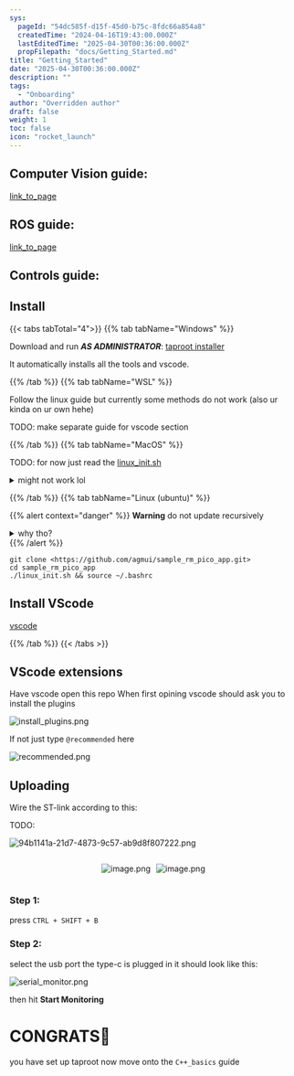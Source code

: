 ```yaml
---
sys:
  pageId: "54dc585f-d15f-45d0-b75c-8fdc66a854a8"
  createdTime: "2024-04-16T19:43:00.000Z"
  lastEditedTime: "2025-04-30T00:36:00.000Z"
  propFilepath: "docs/Getting_Started.md"
title: "Getting_Started"
date: "2025-04-30T00:36:00.000Z"
description: ""
tags:
  - "Onboarding"
author: "Overridden author"
draft: false
weight: 1
toc: false
icon: "rocket_launch"
---
```


## Computer Vision guide:

[link_to_page](86d45bc0-388b-4d26-8848-44f255f73d0e)

## ROS guide:

[link_to_page](3c76c1de-ec8f-46d6-8b0a-294005edc2d5)

## Controls guide:

## Install

{{< tabs tabTotal="4">}}
{{% tab tabName="Windows" %}}

Download and run _**AS ADMINISTRATOR**_: [taproot installer](https://github.com/Thornbots/TeachingFreshies/releases/tag/1.0)

It automatically installs all the tools and vscode.

{{% /tab %}}
{{% tab tabName="WSL" %}}

Follow the linux guide but currently some methods do not work (also ur kinda on ur own hehe)

TODO: make separate guide for vscode section

{{% /tab %}}
{{% tab tabName="MacOS" %}}

TODO: for now just read the [linux_init.sh](https://github.com/agmui/sample_rm_pico_app/blob/main/linux_init.sh)

<details>
<summary>might not work lol</summary>

`brew install libusb pkg-config`

Next install: [vscode](https://code.visualstudio.com/Download)

</details>

{{% /tab %}}
{{% tab tabName="Linux (ubuntu)" %}}

{{% alert context="danger" %}}
**Warning** do not update recursively
<details>
<summary>why tho?</summary>
There are some submodules that may go on for a while (like tinyusb) and I highly
recommend you don't need to get them.
If you want to see what submodules I update just look in `linux_init.sh`
</details>
{{% /alert %}}

```shell
git clone <https://github.com/agmui/sample_rm_pico_app.git>
cd sample_rm_pico_app
./linux_init.sh && source ~/.bashrc
```

## Install VScode

[vscode](https://code.visualstudio.com/Download)

{{% /tab %}}
{{< /tabs >}}

## VScode extensions

Have vscode open this repo
When first opining vscode should ask you to install the plugins

![install_plugins.png](https://prod-files-secure.s3.us-west-2.amazonaws.com/d518164a-d88e-44d1-a4ee-3adb3bd8bce0/89bd30f0-1825-4e77-867b-0a41ce370880/install_plugins.png?X-Amz-Algorithm=AWS4-HMAC-SHA256&X-Amz-Content-Sha256=UNSIGNED-PAYLOAD&X-Amz-Credential=ASIAZI2LB466ZZTHEUR3%2F20250715%2Fus-west-2%2Fs3%2Faws4_request&X-Amz-Date=20250715T201038Z&X-Amz-Expires=3600&X-Amz-Security-Token=IQoJb3JpZ2luX2VjEDEaCXVzLXdlc3QtMiJIMEYCIQDXztfg%2Fdwc125FTUhsk5%2BEJvS%2BI2JsoxIO4zh2gfyAnwIhAOcxFhzUnzOeG8aYdmBN8mQCtLn%2FKD0ZIgdpcd5aHQZ1Kv8DCEoQABoMNjM3NDIzMTgzODA1Igx9EVBhgNkjwW%2Fjc5wq3ANlqavOfmlhSqrc0%2FHbU%2F8cCWg3PvRLvTv9f55S3MXbKCwHBvIjYJVPE7jwFIyHu2CpWLthlIIRVeEsBOodRIjoyiP0chg9L43e9KBUatXL3RXBI0Jf7P01%2BOQLkP7gDKTsiE2DoL2l5s45G%2BPZ1bSdWKJcnO%2FZUyPDX4ScF27oL6pAqwkuOjghm2CvhCtLKtcBVe00RlbvR5UIOtUitD1WbNPOyWKhP8lcHCjsO8CTFb82mJdgqd0%2F%2BiKC9%2F6diHA39WytKHkke7uZoIek8wWbL5goUE9pY4XspOHAIaX%2FRmcm8JmjrPCvR1V0Jp%2F1IatafpB%2Fk%2B3SBvge8ivCNDAPRfrIKpNjtoUhc9oKnJqJRXDgGLzND61ZiRdluITgIsdamdkKe9Wwnwsvb3XjG55jBP8TgRQEyiOALMVLp%2BZ%2B4XFYR%2BNN9R4v%2BoQLLUSmQNVbPEarv6nIQTchJGMCccMmg9zGnQ14kkq3z5Lw7qyHOg%2B2IqLr%2Bf2cETS1XYX8OFBqDe6GqlhR2a9lSgEVqc7WTr2vWzNfqP6luAm5IBE3YiIRAXbniIJLdcdh77bZvvERmIiTWVlmEsxD5OppS%2F76xKvf5ZM3sIipwW2BqKqP7cUKbwRqTDc%2F9KOLZDCIhtrDBjqkAWDTBi%2FKezLVSs5KXLcl%2B%2BEMDCkQ0taOKk1E7Wu4y%2F9toj2mz%2BQW2u%2BXMHcYwopwOo0JMIsQhj0%2FJei%2FWaz8TOpzugL3O6rABA9GONXTovBuX3%2Bw3wi1MADT1IGkzk%2FqsR4O6YjB4Sd%2BNuzD82aHzj7RT58fiFJ%2Flu%2BJyWidnmtomTkin1wOw7NHpmQEDfvp%2BuPL9cPVSBC%2FL%2Btu4a9Oh%2BAI4mta&X-Amz-Signature=1771179f90a783f3a9d271f811f164773a1f93a77f30964eb797c8bc8479f9bc&X-Amz-SignedHeaders=host&x-amz-checksum-mode=ENABLED&x-id=GetObject)

If not just type `@recommended` here  

![recommended.png](https://prod-files-secure.s3.us-west-2.amazonaws.com/d518164a-d88e-44d1-a4ee-3adb3bd8bce0/61e661e9-5d85-4dfc-be0d-8d2097a5e793/recommended.png?X-Amz-Algorithm=AWS4-HMAC-SHA256&X-Amz-Content-Sha256=UNSIGNED-PAYLOAD&X-Amz-Credential=ASIAZI2LB466ZZTHEUR3%2F20250715%2Fus-west-2%2Fs3%2Faws4_request&X-Amz-Date=20250715T201038Z&X-Amz-Expires=3600&X-Amz-Security-Token=IQoJb3JpZ2luX2VjEDEaCXVzLXdlc3QtMiJIMEYCIQDXztfg%2Fdwc125FTUhsk5%2BEJvS%2BI2JsoxIO4zh2gfyAnwIhAOcxFhzUnzOeG8aYdmBN8mQCtLn%2FKD0ZIgdpcd5aHQZ1Kv8DCEoQABoMNjM3NDIzMTgzODA1Igx9EVBhgNkjwW%2Fjc5wq3ANlqavOfmlhSqrc0%2FHbU%2F8cCWg3PvRLvTv9f55S3MXbKCwHBvIjYJVPE7jwFIyHu2CpWLthlIIRVeEsBOodRIjoyiP0chg9L43e9KBUatXL3RXBI0Jf7P01%2BOQLkP7gDKTsiE2DoL2l5s45G%2BPZ1bSdWKJcnO%2FZUyPDX4ScF27oL6pAqwkuOjghm2CvhCtLKtcBVe00RlbvR5UIOtUitD1WbNPOyWKhP8lcHCjsO8CTFb82mJdgqd0%2F%2BiKC9%2F6diHA39WytKHkke7uZoIek8wWbL5goUE9pY4XspOHAIaX%2FRmcm8JmjrPCvR1V0Jp%2F1IatafpB%2Fk%2B3SBvge8ivCNDAPRfrIKpNjtoUhc9oKnJqJRXDgGLzND61ZiRdluITgIsdamdkKe9Wwnwsvb3XjG55jBP8TgRQEyiOALMVLp%2BZ%2B4XFYR%2BNN9R4v%2BoQLLUSmQNVbPEarv6nIQTchJGMCccMmg9zGnQ14kkq3z5Lw7qyHOg%2B2IqLr%2Bf2cETS1XYX8OFBqDe6GqlhR2a9lSgEVqc7WTr2vWzNfqP6luAm5IBE3YiIRAXbniIJLdcdh77bZvvERmIiTWVlmEsxD5OppS%2F76xKvf5ZM3sIipwW2BqKqP7cUKbwRqTDc%2F9KOLZDCIhtrDBjqkAWDTBi%2FKezLVSs5KXLcl%2B%2BEMDCkQ0taOKk1E7Wu4y%2F9toj2mz%2BQW2u%2BXMHcYwopwOo0JMIsQhj0%2FJei%2FWaz8TOpzugL3O6rABA9GONXTovBuX3%2Bw3wi1MADT1IGkzk%2FqsR4O6YjB4Sd%2BNuzD82aHzj7RT58fiFJ%2Flu%2BJyWidnmtomTkin1wOw7NHpmQEDfvp%2BuPL9cPVSBC%2FL%2Btu4a9Oh%2BAI4mta&X-Amz-Signature=9e448a247ba764663aec808690210ac73bf2065a82b16357e95e2d7953092c20&X-Amz-SignedHeaders=host&x-amz-checksum-mode=ENABLED&x-id=GetObject)

## Uploading

Wire the ST-link according to this:

TODO:

![94b1141a-21d7-4873-9c57-ab9d8f807222.png](https://prod-files-secure.s3.us-west-2.amazonaws.com/d518164a-d88e-44d1-a4ee-3adb3bd8bce0/e5fad17d-ab82-4300-9f4c-505ab4b1202c/94b1141a-21d7-4873-9c57-ab9d8f807222.png?X-Amz-Algorithm=AWS4-HMAC-SHA256&X-Amz-Content-Sha256=UNSIGNED-PAYLOAD&X-Amz-Credential=ASIAZI2LB466ZZTHEUR3%2F20250715%2Fus-west-2%2Fs3%2Faws4_request&X-Amz-Date=20250715T201038Z&X-Amz-Expires=3600&X-Amz-Security-Token=IQoJb3JpZ2luX2VjEDEaCXVzLXdlc3QtMiJIMEYCIQDXztfg%2Fdwc125FTUhsk5%2BEJvS%2BI2JsoxIO4zh2gfyAnwIhAOcxFhzUnzOeG8aYdmBN8mQCtLn%2FKD0ZIgdpcd5aHQZ1Kv8DCEoQABoMNjM3NDIzMTgzODA1Igx9EVBhgNkjwW%2Fjc5wq3ANlqavOfmlhSqrc0%2FHbU%2F8cCWg3PvRLvTv9f55S3MXbKCwHBvIjYJVPE7jwFIyHu2CpWLthlIIRVeEsBOodRIjoyiP0chg9L43e9KBUatXL3RXBI0Jf7P01%2BOQLkP7gDKTsiE2DoL2l5s45G%2BPZ1bSdWKJcnO%2FZUyPDX4ScF27oL6pAqwkuOjghm2CvhCtLKtcBVe00RlbvR5UIOtUitD1WbNPOyWKhP8lcHCjsO8CTFb82mJdgqd0%2F%2BiKC9%2F6diHA39WytKHkke7uZoIek8wWbL5goUE9pY4XspOHAIaX%2FRmcm8JmjrPCvR1V0Jp%2F1IatafpB%2Fk%2B3SBvge8ivCNDAPRfrIKpNjtoUhc9oKnJqJRXDgGLzND61ZiRdluITgIsdamdkKe9Wwnwsvb3XjG55jBP8TgRQEyiOALMVLp%2BZ%2B4XFYR%2BNN9R4v%2BoQLLUSmQNVbPEarv6nIQTchJGMCccMmg9zGnQ14kkq3z5Lw7qyHOg%2B2IqLr%2Bf2cETS1XYX8OFBqDe6GqlhR2a9lSgEVqc7WTr2vWzNfqP6luAm5IBE3YiIRAXbniIJLdcdh77bZvvERmIiTWVlmEsxD5OppS%2F76xKvf5ZM3sIipwW2BqKqP7cUKbwRqTDc%2F9KOLZDCIhtrDBjqkAWDTBi%2FKezLVSs5KXLcl%2B%2BEMDCkQ0taOKk1E7Wu4y%2F9toj2mz%2BQW2u%2BXMHcYwopwOo0JMIsQhj0%2FJei%2FWaz8TOpzugL3O6rABA9GONXTovBuX3%2Bw3wi1MADT1IGkzk%2FqsR4O6YjB4Sd%2BNuzD82aHzj7RT58fiFJ%2Flu%2BJyWidnmtomTkin1wOw7NHpmQEDfvp%2BuPL9cPVSBC%2FL%2Btu4a9Oh%2BAI4mta&X-Amz-Signature=3e039c07463b050637b6c800b2e561b723b95c87f38bd8174da532cd515b0ee4&X-Amz-SignedHeaders=host&x-amz-checksum-mode=ENABLED&x-id=GetObject)

<div style="display: flex;flex-direction: row; column-gap:10px; max-width: 630px;justify-content: center;">
<div>

![image.png](https://prod-files-secure.s3.us-west-2.amazonaws.com/d518164a-d88e-44d1-a4ee-3adb3bd8bce0/210ecb78-1116-4d7b-b9b7-2292f66fa2c2/image.png?X-Amz-Algorithm=AWS4-HMAC-SHA256&X-Amz-Content-Sha256=UNSIGNED-PAYLOAD&X-Amz-Credential=ASIAZI2LB4663OOOXPQP%2F20250715%2Fus-west-2%2Fs3%2Faws4_request&X-Amz-Date=20250715T201041Z&X-Amz-Expires=3600&X-Amz-Security-Token=IQoJb3JpZ2luX2VjEDEaCXVzLXdlc3QtMiJHMEUCIQCe8PGQNFSOXVsQXxHlS%2FUjxKuPM94x45kvaRm%2Fi%2BJMeQIgSqaUm2q6jmW1BdYeJQNby%2BN6qdg2S63P5SEvJHSdy48q%2FwMIShAAGgw2Mzc0MjMxODM4MDUiDOb2OZhAE5PIfjG8NircAyon0dN%2FUOK6cfLDEOErasNo0pbh4FClPaU338VIiHi0aWcsdvEM7RCc3PHuj6z5EVDTVolE22x9z3NzJV5HDglQEL3JK7EG%2BJUepkxDyxcGKnzzYruFw2nCBydkY4UJBs7SfvY1JORs69qv4OxfPhrCzo%2FxG9MRciRcLMMv9MXod%2Bnpq1PSVIJHlMiJJy73fOjC%2BHEF0FK6gfpKbNvcwjt2XBNQIXzJ8iL6Vsqixb4LDQLwlOn3kcTbbiwf8unBGNN%2FA%2Bpsaltd0sUr8H%2B7BUzW9yNbi%2BKWTC7CzqHcPa2tQRTs5QaR%2Bfq%2BEnS4fSAyX1PooxulGrXNLEWqWSxgaHVliWq9bgfkT8jijHei6pgEHLJsyorlAGjpCUqbvKN7ki2o9f9uGXMIvkWHRbwZw5XjTRJAeTX%2BF5%2FcV8GMcfRjfuUIboo%2BYxvqX1%2FXExLapjDqbsOUi4QuSPgOq9VmmFWkcEsPwoDeasNTwWCMWG%2BH9yHzY6H2PwbUbDq8hsf%2FVJdwJS4XqvXaH1HTtngQc4Wxm9pg6DxEQ99wrcpGgIWTX%2BBOy1d%2Bz2LCDzVdRV9tEn1vKlTXp3AzZnrZif7TcxRR%2FZjcU7m05fALpxZIZTg4m022eyq62A%2F2VTl8MKSG2sMGOqUBKVtI7r5yep9xJowSlcjIgs3QSg5CYETBoFwnEXbt1MpiY1IAX%2Bsnht7vUQJn2P5WgiXOWhzke%2BIn%2BSYasv9hG3ZFSTwTesYI57n3B3CH5BJ%2By98vnbxzRX63ivdaHahqhllHYyV%2F9ntY9GBXuUKhpbd3Jk2jRSKPf4onTj8Dme5dYmEA4oBTjSWmr9V7XzkiDZgQqSBEQrAeVNGSPywXG3bmZefd&X-Amz-Signature=3553d7fb0146479124bd7915a3e47af69ce03da012039933d2b39d04dd11b958&X-Amz-SignedHeaders=host&x-amz-checksum-mode=ENABLED&x-id=GetObject)

</div>
<div>

![image.png](https://prod-files-secure.s3.us-west-2.amazonaws.com/d518164a-d88e-44d1-a4ee-3adb3bd8bce0/33a0fd0f-8ca6-4a86-8e09-26e95ded1fff/image.png?X-Amz-Algorithm=AWS4-HMAC-SHA256&X-Amz-Content-Sha256=UNSIGNED-PAYLOAD&X-Amz-Credential=ASIAZI2LB466Q4KI6LI2%2F20250715%2Fus-west-2%2Fs3%2Faws4_request&X-Amz-Date=20250715T201041Z&X-Amz-Expires=3600&X-Amz-Security-Token=IQoJb3JpZ2luX2VjEDEaCXVzLXdlc3QtMiJIMEYCIQCkpoBMwk6uogfKv5NYJ6fW6E%2FoPBCfKY%2FvcRPbPSQglgIhAJ0tDdad2SQ978J3s1RtlXoszbMAiywZ7rtVxQxCDEuBKv8DCEoQABoMNjM3NDIzMTgzODA1IgzOgt3TyCOh%2FZKrM6Mq3AP0db7WOyDWFmcpq0kzR6N%2Ft8AsU5tAqO6giBm%2B2fViOEPHau4PCIeCYDze5LJ3XznJxlciDw3XP4N%2BKe0HwzPptxHjoIahRoWw7FSV0RRKVsQtAFs2mk%2FB6%2FiOVPlnAF6THLljfH5k5SaGKFs8JMAERKy0d%2Bg2aE3b%2FPAdgVv%2FDpoUn2p3avC2DadTUnXSRpL9avgf1bO0EP%2FgtiUTfNrTgvv3d9O7h%2FU%2BRd3hQcMrqcUy8CxmNGbAZytbL0nL5phDggPfo7Vu4Hkmktnv5JBHG3hZRFPvgXOUUjL43b2cf0dzN4ulMEncm9RBEWwldjkr2TUaw%2F4aJ35PAUaKo%2FEyOU1cwdA7jkVfAJ80DktPr7QwtZmr2hMBmKyQEWY%2Bk6mdf0vxQuiHENzKT0%2Fm1j0G%2Bg9dRx4CWbiZuTZNR0v4uQj8afY6jZQXuSOnguUAvVGtW1IYjyLkZTHuW29w8tBSVVLUiDXx%2BjfcI6FvYWBuxQSt8F4ySMy1wnMjU7ZBnEjz%2FgdRgmFjx1wpgNMWqSI0JmSsceGAJdeE0MYchjbOkVsygQq8FQyVqZlrxwfDjSPUubNz0rHyDDCVqbE0v3hxlJpvxEEOSM1xNDcCk2evkXYYZOtN3GNNKaYpOTCwhtrDBjqkAeFXGMqgNxcxpPZgaF9RejcjpNqa7HO2D%2BENzqXpQ5NtJfECd1BjzW7otGktIlLhBpC1kGljuxi5KgyjT8j5VD8R7tcime1odNvGATsWNV%2Bd6ksx%2FD951o22DPDGT7rl6u2KC3tz1CQFbcWg0CTOvZgO6JgSFe5Hxtd0joVBXgq09UlEYr3vmo4qXA6LN79xyyaC9Az4Lgp00ArOH1XSEgaB%2BoQ0&X-Amz-Signature=4bf2868497cd2428ef0527130755bf8f113a5c3221f2b108128e7db3c63a471c&X-Amz-SignedHeaders=host&x-amz-checksum-mode=ENABLED&x-id=GetObject)

</div>
</div>

### Step 1:

press `CTRL + SHIFT + B`

### Step 2:

select the usb port the type-c is plugged in it should look like this:

![serial_monitor.png](https://prod-files-secure.s3.us-west-2.amazonaws.com/d518164a-d88e-44d1-a4ee-3adb3bd8bce0/f03f4774-05d4-4393-b6a0-d5efb6d315ab/serial_monitor.png?X-Amz-Algorithm=AWS4-HMAC-SHA256&X-Amz-Content-Sha256=UNSIGNED-PAYLOAD&X-Amz-Credential=ASIAZI2LB466ZZTHEUR3%2F20250715%2Fus-west-2%2Fs3%2Faws4_request&X-Amz-Date=20250715T201038Z&X-Amz-Expires=3600&X-Amz-Security-Token=IQoJb3JpZ2luX2VjEDEaCXVzLXdlc3QtMiJIMEYCIQDXztfg%2Fdwc125FTUhsk5%2BEJvS%2BI2JsoxIO4zh2gfyAnwIhAOcxFhzUnzOeG8aYdmBN8mQCtLn%2FKD0ZIgdpcd5aHQZ1Kv8DCEoQABoMNjM3NDIzMTgzODA1Igx9EVBhgNkjwW%2Fjc5wq3ANlqavOfmlhSqrc0%2FHbU%2F8cCWg3PvRLvTv9f55S3MXbKCwHBvIjYJVPE7jwFIyHu2CpWLthlIIRVeEsBOodRIjoyiP0chg9L43e9KBUatXL3RXBI0Jf7P01%2BOQLkP7gDKTsiE2DoL2l5s45G%2BPZ1bSdWKJcnO%2FZUyPDX4ScF27oL6pAqwkuOjghm2CvhCtLKtcBVe00RlbvR5UIOtUitD1WbNPOyWKhP8lcHCjsO8CTFb82mJdgqd0%2F%2BiKC9%2F6diHA39WytKHkke7uZoIek8wWbL5goUE9pY4XspOHAIaX%2FRmcm8JmjrPCvR1V0Jp%2F1IatafpB%2Fk%2B3SBvge8ivCNDAPRfrIKpNjtoUhc9oKnJqJRXDgGLzND61ZiRdluITgIsdamdkKe9Wwnwsvb3XjG55jBP8TgRQEyiOALMVLp%2BZ%2B4XFYR%2BNN9R4v%2BoQLLUSmQNVbPEarv6nIQTchJGMCccMmg9zGnQ14kkq3z5Lw7qyHOg%2B2IqLr%2Bf2cETS1XYX8OFBqDe6GqlhR2a9lSgEVqc7WTr2vWzNfqP6luAm5IBE3YiIRAXbniIJLdcdh77bZvvERmIiTWVlmEsxD5OppS%2F76xKvf5ZM3sIipwW2BqKqP7cUKbwRqTDc%2F9KOLZDCIhtrDBjqkAWDTBi%2FKezLVSs5KXLcl%2B%2BEMDCkQ0taOKk1E7Wu4y%2F9toj2mz%2BQW2u%2BXMHcYwopwOo0JMIsQhj0%2FJei%2FWaz8TOpzugL3O6rABA9GONXTovBuX3%2Bw3wi1MADT1IGkzk%2FqsR4O6YjB4Sd%2BNuzD82aHzj7RT58fiFJ%2Flu%2BJyWidnmtomTkin1wOw7NHpmQEDfvp%2BuPL9cPVSBC%2FL%2Btu4a9Oh%2BAI4mta&X-Amz-Signature=75744ee6f8dbd76b42f4f09e7f674f935f63d2803daf43234886e135e7200396&X-Amz-SignedHeaders=host&x-amz-checksum-mode=ENABLED&x-id=GetObject)

then hit **Start Monitoring**

# CONGRATS🎉

you have set up taproot now move onto the `C++_basics` guide
